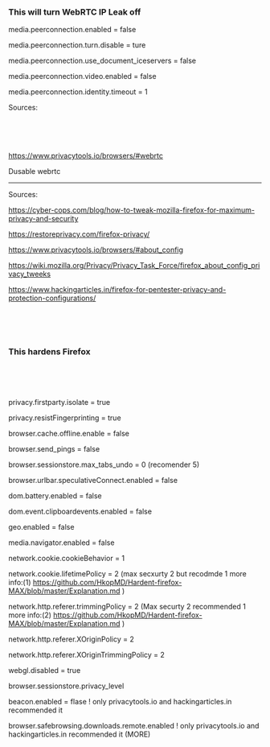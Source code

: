 ### This will turn WebRTC IP Leak off 


media.peerconnection.enabled = false

media.peerconnection.turn.disable = ture

media.peerconnection.use_document_iceservers = false 

media.peerconnection.video.enabled = false

media.peerconnection.identity.timeout = 1

Sources: 

<br>
<br>
<br>

https://www.privacytools.io/browsers/#webrtc

Dusable webrtc





_______________
Sources:

https://cyber-cops.com/blog/how-to-tweak-mozilla-firefox-for-maximum-privacy-and-security

https://restoreprivacy.com/firefox-privacy/

https://www.privacytools.io/browsers/#about_config

https://wiki.mozilla.org/Privacy/Privacy_Task_Force/firefox_about_config_privacy_tweeks

https://www.hackingarticles.in/firefox-for-pentester-privacy-and-protection-configurations/

<br>
<br>
<br>

### This hardens Firefox

<br>
<br>
<br>








privacy.firstparty.isolate  = true

privacy.resistFingerprinting = true

browser.cache.offline.enable = false

browser.send_pings = false

browser.sessionstore.max_tabs_undo = 0  (recomender 5)

browser.urlbar.speculativeConnect.enabled = false

dom.battery.enabled = false

dom.event.clipboardevents.enabled = false

geo.enabled = false

media.navigator.enabled = false

network.cookie.cookieBehavior = 1

network.cookie.lifetimePolicy = 2  (max secxurty 2 but recodmde 1 more info:(1) https://github.com/HkopMD/Hardent-firefox-MAX/blob/master/Explanation.md )
 	


network.http.referer.trimmingPolicy = 2 (Max securty 2 recommended 1 more info:(2) https://github.com/HkopMD/Hardent-firefox-MAX/blob/master/Explanation.md  )


network.http.referer.XOriginPolicy = 2



network.http.referer.XOriginTrimmingPolicy = 2 


webgl.disabled = true

browser.sessionstore.privacy_level

beacon.enabled = flase ! only privacytools.io and hackingarticles.in recommended it 

browser.safebrowsing.downloads.remote.enabled ! only privacytools.io and hackingarticles.in recommended it (MORE)
